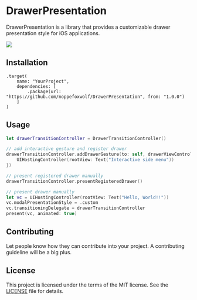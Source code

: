# DrawerPresentation

DrawerPresentation is a library that provides a customizable drawer presentation style for iOS applications.

![](https://github.com/noppefoxwolf/DrawerPresentation/blob/main/.github/example.gif)

## Installation

```
.target(
    name: "YourProject",
    dependencies: [
        .package(url: "https://github.com/noppefoxwolf/DrawerPresentation", from: "1.0.0")
    ]
)
```

## Usage

```swift
let drawerTransitionController = DrawerTransitionController()

// add interactive gesture and register drawer
drawerTransitionController.addDrawerGesture(to: self, drawerViewController: {
    UIHostingController(rootView: Text("Interactive side menu"))
})

// present registered drawer manually
drawerTransitionController.presentRegisteredDrawer()

// present drawer manually
let vc = UIHostingController(rootView: Text("Hello, World!!"))
vc.modalPresentationStyle = .custom
vc.transitioningDelegate = drawerTransitionController
present(vc, animated: true)
```

## Contributing

Let people know how they can contribute into your project. A contributing guideline will be a big plus.

## License

This project is licensed under the terms of the MIT license. See the [LICENSE](LICENSE) file for details.
